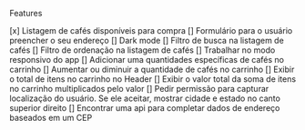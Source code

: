 Features

[x] Listagem de cafés disponíveis para compra
[] Formulário para o usuário preencher o seu endereço
[] Dark mode
[] Filtro de busca na listagem de cafés
[] Filtro de ordenação na listagem de cafés
[] Trabalhar no modo responsivo do app
[] Adicionar uma quantidades específicas de cafés no carrinho
[] Aumentar ou diminuir a quantidade de cafés no carrinho
[] Exibir o total de itens no carrinho no Header
[] Exibir o valor total da soma de itens no carrinho multiplicados pelo valor
[] Pedir permissão para capturar localização do usuário. Se ele aceitar, mostrar cidade e estado no canto superior direito
[] Encontrar uma api para completar dados de endereço baseados em um CEP
